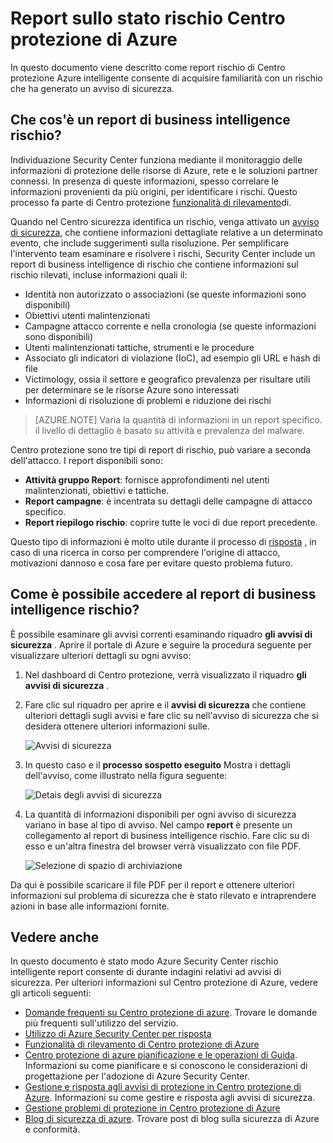 <properties
   pageTitle="Report sullo stato nel Centro sicurezza Azure rischio | Microsoft Azure"
   description="In questo documento consente di utilizzare report rischio di Centro protezione Azure intelligente durante un'analisi per trovare ulteriori informazioni relative a un avviso di sicurezza."
   services="security-center"
   documentationCenter="na"
   authors="YuriDio"
   manager="swadhwa"
   editor=""/>

<tags
   ms.service="security-center"
   ms.devlang="na"
   ms.topic="hero-article"
   ms.tgt_pltfrm="na"
   ms.workload="na"
   ms.date="10/17/2016"
   ms.author="yurid"/>

# <a name="azure-security-center-threat-intelligence-report"></a>Report sullo stato rischio Centro protezione di Azure
In questo documento viene descritto come report rischio di Centro protezione Azure intelligente consente di acquisire familiarità con un rischio che ha generato un avviso di sicurezza.

## <a name="what-is-a-threat-intelligence-report"></a>Che cos'è un report di business intelligence rischio?
Individuazione Security Center funziona mediante il monitoraggio delle informazioni di protezione delle risorse di Azure, rete e le soluzioni partner connessi. In presenza di queste informazioni, spesso correlare le informazioni provenienti da più origini, per identificare i rischi. Questo processo fa parte di Centro protezione [funzionalità di rilevamento](security-center-detection-capabilities.md)di. 

Quando nel Centro sicurezza identifica un rischio, venga attivato un [avviso di sicurezza](security-center-managing-and-responding-alerts.md), che contiene informazioni dettagliate relative a un determinato evento, che include suggerimenti sulla risoluzione. Per semplificare l'intervento team esaminare e risolvere i rischi, Security Center include un report di business intelligence di rischio che contiene informazioni sul rischio rilevati, incluse informazioni quali il: 

- Identità non autorizzato o associazioni (se queste informazioni sono disponibili)
- Obiettivi utenti malintenzionati
- Campagne attacco corrente e nella cronologia (se queste informazioni sono disponibili)
- Utenti malintenzionati tattiche, strumenti e le procedure
- Associato gli indicatori di violazione (IoC), ad esempio gli URL e hash di file
- Victimology, ossia il settore e geografico prevalenza per risultare utili per determinare se le risorse Azure sono interessati
- Informazioni di risoluzione di problemi e riduzione dei rischi

>[AZURE.NOTE] Varia la quantità di informazioni in un report specifico. il livello di dettaglio è basato su attività e prevalenza del malware.

Centro protezione sono tre tipi di report di rischio, può variare a seconda dell'attacco. I report disponibili sono:

- **Attività gruppo Report**: fornisce approfondimenti nel utenti malintenzionati, obiettivi e tattiche.
- **Report campagne**: è incentrata su dettagli delle campagne di attacco specifico. 
- **Report riepilogo rischio**: coprire tutte le voci di due report precedente.

Questo tipo di informazioni è molto utile durante il processo di [risposta](security-center-incident-response.md) , in caso di una ricerca in corso per comprendere l'origine di attacco, motivazioni dannoso e cosa fare per evitare questo problema futuro. 

## <a name="how-to-access-the-threat-intelligence-report"></a>Come è possibile accedere al report di business intelligence rischio?

È possibile esaminare gli avvisi correnti esaminando riquadro **gli avvisi di sicurezza** . Aprire il portale di Azure e seguire la procedura seguente per visualizzare ulteriori dettagli su ogni avviso:

1. Nel dashboard di Centro protezione, verrà visualizzato il riquadro **gli avvisi di sicurezza** .

2. Fare clic sul riquadro per aprire e il **avvisi di sicurezza** che contiene ulteriori dettagli sugli avvisi e fare clic su nell'avviso di sicurezza che si desidera ottenere ulteriori informazioni sulle.

    ![Avvisi di sicurezza](./media/security-center-threat-report/security-center-threat-report-fig1.png)

3. In questo caso e il **processo sospetto eseguito** Mostra i dettagli dell'avviso, come illustrato nella figura seguente:

    ![Detais degli avvisi di sicurezza](./media/security-center-threat-report/security-center-threat-report-fig2.png)

4.  La quantità di informazioni disponibili per ogni avviso di sicurezza variano in base al tipo di avviso. Nel campo **report** è presente un collegamento al report di business intelligence rischio. Fare clic su di esso e un'altra finestra del browser verrà visualizzato con file PDF.

    ![Selezione di spazio di archiviazione](./media/security-center-threat-report/security-center-threat-report-fig3.png)

Da qui è possibile scaricare il file PDF per il report e ottenere ulteriori informazioni sul problema di sicurezza che è stato rilevato e intraprendere azioni in base alle informazioni fornite.

## <a name="see-also"></a>Vedere anche

In questo documento è stato modo Azure Security Center rischio intelligente report consente di durante indagini relativi ad avvisi di sicurezza. Per ulteriori informazioni sul Centro protezione di Azure, vedere gli articoli seguenti:

- [Domande frequenti su Centro protezione di azure](security-center-faq.md). Trovare le domande più frequenti sull'utilizzo del servizio.
- [Utilizzo di Azure Security Center per risposta](security-center-incident-response.md)
- [Funzionalità di rilevamento di Centro protezione di Azure](security-center-detection-capabilities.md)
- [Centro protezione di azure pianificazione e le operazioni di Guida](security-center-planning-and-operations-guide.md). Informazioni su come pianificare e si conoscono le considerazioni di progettazione per l'adozione di Azure Security Center.
- [Gestione e risposta agli avvisi di protezione in Centro protezione di Azure](security-center-managing-and-responding-alerts.md). Informazioni su come gestire e risposta agli avvisi di sicurezza.
- [Gestione problemi di protezione in Centro protezione di Azure](security-center-incident.md)
- [Blog di sicurezza di azure](http://blogs.msdn.com/b/azuresecurity/). Trovare post di blog sulla sicurezza di Azure e conformità.
